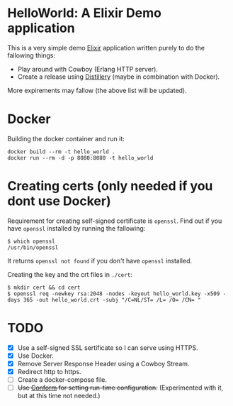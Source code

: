 # HelloWorld: A Elixir Demo application

This is a very simple demo [Elixir](http://elixir-lang.github.io/) application written purely to do the fallowing things:

- Play around with Cowboy (Erlang HTTP server).
- Create a release using [Distillery](https://github.com/bitwalker/distillery) (maybe in combination with Docker).

More expirements may fallow (the above list will be updated).

# Docker

Building the docker container and run it:
```
docker build --rm -t hello_world .
docker run --rm -d -p 8080:8080 -t hello_world
```

# Creating certs (only needed if you dont use Docker)

Requirement for creating self-signed certificate is `openssl`. Find out if you have `openssl` installed by running the fallowing:
```
$ which openssl
/usr/bin/openssl
```
It returns `openssl not found` if you don't have `openssl` installed.

Creating the key and the crt files in `./cert`:
```
$ mkdir cert && cd cert
$ openssl req -newkey rsa:2048 -nodes -keyout hello_world.key -x509 -days 365 -out hello_world.crt -subj "/C=NL/ST= /L= /O= /CN= "
```

# TODO

- [x] Use a self-signed SSL sertificate so I can serve using HTTPS.
- [x] Use Docker.
- [x] Remove Server Response Header using a Cowboy Stream.
- [x] Redirect http to https.
- [ ] Create a docker-compose file.
- [ ] ~~Use [Conform](https://github.com/bitwalker/conform) for setting run-time configuration.~~ (Experimented with it, but at this time not needed.)
